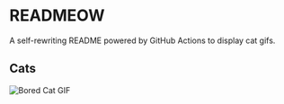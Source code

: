 # READMEOW

A self-rewriting README powered by GitHub Actions to display cat gifs.

## Cats

![Bored Cat GIF](https://media3.giphy.com/media/v1.Y2lkPTlhY2QwMmRhN3B5eXU3cmF5dHNzb2luOGV3bHk3cGpvYXc3dnoxM2xmcXA5cW5xMyZlcD12MV9naWZzX3NlYXJjaCZjdD1n/mlvseq9yvZhba/200.gif)
